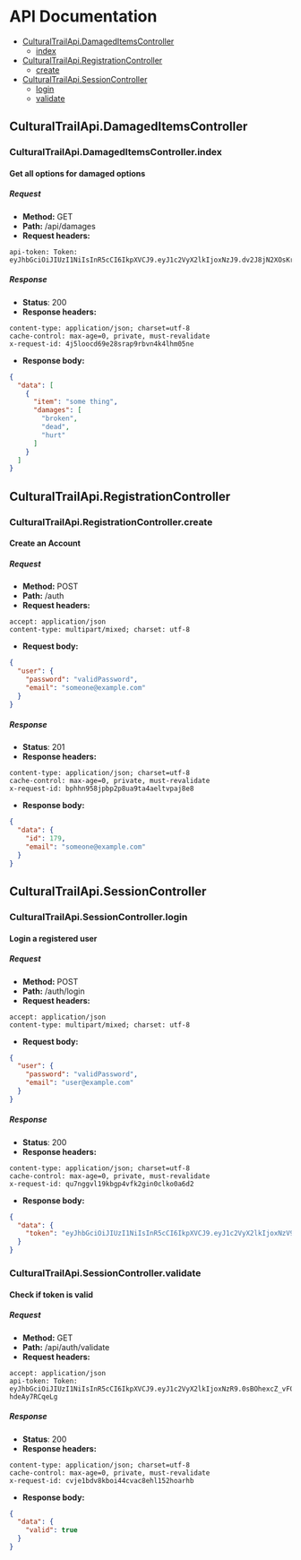 # API Documentation

* [CulturalTrailApi.DamagedItemsController](#culturaltrailapidamageditemscontroller)
  * [index](#culturaltrailapidamageditemscontrollerindex)
* [CulturalTrailApi.RegistrationController](#culturaltrailapiregistrationcontroller)
  * [create](#culturaltrailapiregistrationcontrollercreate)
* [CulturalTrailApi.SessionController](#culturaltrailapisessioncontroller)
  * [login](#culturaltrailapisessioncontrollerlogin)
  * [validate](#culturaltrailapisessioncontrollervalidate)

## CulturalTrailApi.DamagedItemsController
### CulturalTrailApi.DamagedItemsController.index
#### Get all options for damaged options
##### Request
* __Method:__ GET
* __Path:__ /api/damages
* __Request headers:__
```
api-token: Token: eyJhbGciOiJIUzI1NiIsInR5cCI6IkpXVCJ9.eyJ1c2VyX2lkIjoxNzJ9.dv2J8jN2XOsKrf5M_fG7OYgkqCO2Vznu_xdgTnNMSMc
```
##### Response
* __Status__: 200
* __Response headers:__
```
content-type: application/json; charset=utf-8
cache-control: max-age=0, private, must-revalidate
x-request-id: 4j5loocd69e28srap9rbvn4k4lhm05ne
```
* __Response body:__
```json
{
  "data": [
    {
      "item": "some thing",
      "damages": [
        "broken",
        "dead",
        "hurt"
      ]
    }
  ]
}
```

## CulturalTrailApi.RegistrationController
### CulturalTrailApi.RegistrationController.create
#### Create an Account
##### Request
* __Method:__ POST
* __Path:__ /auth
* __Request headers:__
```
accept: application/json
content-type: multipart/mixed; charset: utf-8
```
* __Request body:__
```json
{
  "user": {
    "password": "validPassword",
    "email": "someone@example.com"
  }
}
```
##### Response
* __Status__: 201
* __Response headers:__
```
content-type: application/json; charset=utf-8
cache-control: max-age=0, private, must-revalidate
x-request-id: bphhn958jpbp2p8ua9ta4aeltvpaj8e8
```
* __Response body:__
```json
{
  "data": {
    "id": 179,
    "email": "someone@example.com"
  }
}
```

## CulturalTrailApi.SessionController
### CulturalTrailApi.SessionController.login
#### Login a registered user
##### Request
* __Method:__ POST
* __Path:__ /auth/login
* __Request headers:__
```
accept: application/json
content-type: multipart/mixed; charset: utf-8
```
* __Request body:__
```json
{
  "user": {
    "password": "validPassword",
    "email": "user@example.com"
  }
}
```
##### Response
* __Status__: 200
* __Response headers:__
```
content-type: application/json; charset=utf-8
cache-control: max-age=0, private, must-revalidate
x-request-id: qu7nggvl19kbgp4vfk2gin0clko0a6d2
```
* __Response body:__
```json
{
  "data": {
    "token": "eyJhbGciOiJIUzI1NiIsInR5cCI6IkpXVCJ9.eyJ1c2VyX2lkIjoxNzV9.FhFyqJvN5F9UbEyhHZcbvTERuAk1o2sRrbB55qfq1fQ"
  }
}
```

### CulturalTrailApi.SessionController.validate
#### Check if token is valid
##### Request
* __Method:__ GET
* __Path:__ /api/auth/validate
* __Request headers:__
```
accept: application/json
api-token: Token: eyJhbGciOiJIUzI1NiIsInR5cCI6IkpXVCJ9.eyJ1c2VyX2lkIjoxNzR9.0sBOhexcZ_vF0LAzQQbnh4cLIALPfC-hdeAy7RCqeLg
```
##### Response
* __Status__: 200
* __Response headers:__
```
content-type: application/json; charset=utf-8
cache-control: max-age=0, private, must-revalidate
x-request-id: cvje1bdv8kboi44cvac8ehl152hoarhb
```
* __Response body:__
```json
{
  "data": {
    "valid": true
  }
}
```

